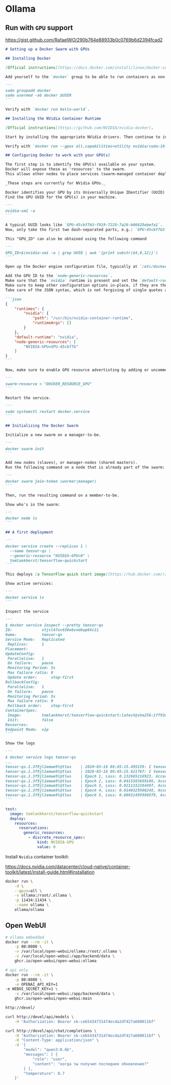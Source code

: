 # Ollama

## Run with `GPU` support

<https://gist.github.com/RafaelWO/290b764e88933b0c0769b6d2394fcad2>

````markdown
# Setting up a Docker Swarm with GPUs

## Installing Docker

[Official instructions](https://docs.docker.com/install/linux/docker-ce/ubuntu/).

Add yourself to the `docker` group to be able to run containers as non-root (see [Post-install steps for Linux](https://docs.docker.com/install/linux/linux-postinstall/)).

```
sudo groupadd docker
sudo usermod -aG docker $USER
```

Verify with `docker run hello-world`.

## Installing the NVidia Container Runtime

[Official instructions](https://github.com/NVIDIA/nvidia-docker).

Start by installing the appropriate NVidia drivers. Then continue to install NVidia Docker.

Verify with `docker run --gpus all,capabilities=utility nvidia/cuda:10.0-base nvidia-smi`.

## Configuring Docker to work with your GPU(s)

The first step is to identify the GPU(s) available on your system.
Docker will expose these as 'resources' to the swarm.
This allows other nodes to place services (swarm-managed container deployments) on your machine.

_These steps are currently for NVidia GPUs._

Docker identifies your GPU by its Universally Unique IDentifier (UUID).
Find the GPU UUID for the GPU(s) in your machine.

```
nvidia-smi -a
```

A typical UUID looks like `GPU-45cbf7b3-f919-7228-7a26-b06628ebefa1`.
Now, only take the first two dash-separated parts, e.g.: `GPU-45cbf7b3`.

This "GPU_ID" can also be obtained using the following command

```
GPU_ID=$(nvidia-smi -a | grep UUID | awk '{print substr($4,0,12)}')
```

Open up the Docker engine configuration file, typically at `/etc/docker/daemon.json`.

Add the GPU ID to the `node-generic-resources`.
Make sure that the `nvidia` runtime is present and set the `default-runtime` to it.
Make sure to keep other configuration options in-place, if they are there.
Take care of the JSON syntax, which is not forgiving of single quotes and lagging commas.

```json
{
    "runtimes": {
        "nvidia": {
            "path": "/usr/bin/nvidia-container-runtime",
            "runtimeArgs": []
        }
    },
    "default-runtime": "nvidia",
    "node-generic-resources": [
        "NVIDIA-GPU=GPU-45cbf7b"
    ]
}
```

Now, make sure to enable GPU resource advertisting by adding or uncommenting the following in `/etc/nvidia-container-runtime/config.toml`

```
swarm-resource = "DOCKER_RESOURCE_GPU"
```

Restart the service.

```
sudo systemctl restart docker.service
```

## Initializing the Docker Swarm

Initialize a new swarm on a manager-to-be.

```
docker swarm init
```

Add new nodes (slaves), or manager-nodes (shared masters).
Run the following command on a node that is already part of the swarm:

```
docker swarm join-token (worker|manager)
```

Then, run the resulting command on a member-to-be.

Show who's in the swarm:

```
docker node ls
```

## A first deployment

```
docker service create --replicas 1 \
  --name tensor-qs \
  --generic-resource "NVIDIA-GPU=0" \
  tomlankhorst/tensorflow-quickstart
```

This deploys [a TensorFlow quick start image](https://hub.docker.com/r/tomlankhorst/tensorflow-quickstart), that follows [the quick start](https://www.tensorflow.org/tutorials/quickstart/advanced).

Show active services:

```
docker service ls
```

Inspect the service

```
$ docker service inspect --pretty tensor-qs
ID:             vtjcl47xc630o6vndbup64c1i
Name:           tensor-qs
Service Mode:   Replicated
 Replicas:      1
Placement:
UpdateConfig:
 Parallelism:   1
 On failure:    pause
 Monitoring Period: 5s
 Max failure ratio: 0
 Update order:      stop-first
RollbackConfig:
 Parallelism:   1
 On failure:    pause
 Monitoring Period: 5s
 Max failure ratio: 0
 Rollback order:    stop-first
ContainerSpec:
 Image:         tomlankhorst/tensorflow-quickstart:latest@sha256:1f793df87f00478d0c41ccc7e6177f9a214a5d3508009995447f3f25b45496fb
 Init:          false
Resources:
Endpoint Mode:  vip
```

Show the logs

```
$ docker service logs tensor-qs
...
tensor-qs.1.3f9jl1emwe9l@tlws    | 2020-03-16 08:45:15.495159: I tensorflow/stream_executor/platform/default/dso_loader.cc:44] Successfully opened dynamic library libcublas.so.10.0
tensor-qs.1.3f9jl1emwe9l@tlws    | 2020-03-16 08:45:15.621767: I tensorflow/stream_executor/platform/default/dso_loader.cc:44] Successfully opened dynamic library libcudnn.so.7
tensor-qs.1.3f9jl1emwe9l@tlws    | Epoch 1, Loss: 0.132665216923, Accuracy: 95.9766693115, Test Loss: 0.0573637597263, Test Accuracy: 98.1399993896
tensor-qs.1.3f9jl1emwe9l@tlws    | Epoch 2, Loss: 0.0415383689106, Accuracy: 98.6949996948, Test Loss: 0.0489368513227, Test Accuracy: 98.3499984741
tensor-qs.1.3f9jl1emwe9l@tlws    | Epoch 3, Loss: 0.0211332384497, Accuracy: 99.3150024414, Test Loss: 0.0521399155259, Test Accuracy: 98.2900009155
tensor-qs.1.3f9jl1emwe9l@tlws    | Epoch 4, Loss: 0.0140329506248, Accuracy: 99.5716705322, Test Loss: 0.053688980639, Test Accuracy: 98.4700012207
tensor-qs.1.3f9jl1emwe9l@tlws    | Epoch 5, Loss: 0.00931495986879, Accuracy: 99.7116699219, Test Loss: 0.0681483447552, Test Accuracy: 98.1500015259
```
````

```yaml
test:
  image: tomlankhorst/tensorflow-quickstart
  deploy:
    resources:
      reservations:
        generic_resources:
          - discrete_resource_spec:
              kind: NVIDIA-GPU
              value: 0
```

Install `Nvidia` container toolkit:

<https://docs.nvidia.com/datacenter/cloud-native/container-toolkit/latest/install-guide.html#installation>

```sh
docker run \
    -d \
    --gpus=all \
    -v ollama:/root/.ollama \
    -p 11434:11434 \
    --name ollama \
    ollama/ollama
```

## Open WebUI

```sh
# ollama embedded
docker run --rm -it \
    -p 80:8080 \
    -v /var/local/open-webui/ollama:/root/.ollama \
    -v /var/local/open-webui:/app/backend/data \
    ghcr.io/open-webui/open-webui:ollama

# api only
docker run --rm -it \
    -p 80:8080 \
    -e OPENAI_API_KEY=1
-e WEBUI_SECRET_KEY=1 \
    -v /var/local/open-webui:/app/backend/data \
    ghcr.io/open-webui/open-webui:main

http://devel/

curl http://devel/api/models \
    -H "Authorization: Bearer sk-ceb5434731474ecda2df427a600011bf"

curl http://devel/api/chat/completions \
    -H "Authorization: Bearer sk-ceb5434731474ecda2df427a600011bf" \
    -H "Content-Type: application/json" \
    -d '{
        "model": "qwen3:0.6b",
        "messages": [ {
            "role": "user",
            "content": "когда ты получил последнее обновление?"
        } ],
        "temperature": 0.7
    }'
```
